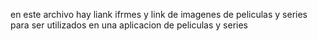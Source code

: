 en este archivo hay liank ifrmes y link de imagenes de peliculas y series para ser utilizados en una aplicacion de peliculas y series
